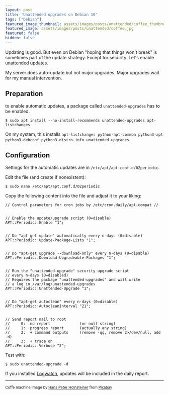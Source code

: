 ```yaml
---
layout: post
title: 'Unattended upgrades on Debian 10'
tags: ["Debian"]
featured_image_thumbnail: assets/images/posts/unattended/coffee_thumbnail.jpg
featured_image: assets/images/posts/unattended/coffee.jpg
featured: false
hidden: false
---
```


Updating is good. But even on Debian "hoping that things won't break" is sometimes part of the update strategy. Except for security. Let's enable unattended updates. 

<!--more-->

My server does auto-update but not major upgrades. Major upgrades wait for my manual intervention.

## Preparation

to enable automatic updates, a package called `unattended-upgrades` has to be enabled.

```
$ sudo apt install --no-install-recommends unattended-upgrades apt-listchanges
```

On my system, this installs `apt-listchanges python-apt-common python3-apt python3-debconf python3-distro-info unattended-upgrades`.

## Configuration

Settings for the automatic updates are in `/etc/apt/apt.conf.d/02periodic`.

Edit the file (and create if nonexistent):

```
$ sudo nano /etc/apt/apt.conf.d/02periodic
```

Copy the following content into the file and adjust it to your liking:

```
// Control parameters for cron jobs by /etc/cron.daily/apt-compat //


// Enable the update/upgrade script (0=disable)
APT::Periodic::Enable "1";


// Do "apt-get update" automatically every n-days (0=disable)
APT::Periodic::Update-Package-Lists "1";


// Do "apt-get upgrade --download-only" every n-days (0=disable)
APT::Periodic::Download-Upgradeable-Packages "1";


// Run the "unattended-upgrade" security upgrade script
// every n-days (0=disabled)
// Requires the package "unattended-upgrades" and will write
// a log in /var/log/unattended-upgrades
APT::Periodic::Unattended-Upgrade "1";


// Do "apt-get autoclean" every n-days (0=disable)
APT::Periodic::AutocleanInterval "21";


// Send report mail to root
//     0:  no report             (or null string)
//     1:  progress report       (actually any string)
//     2:  + command outputs     (remove -qq, remove 2>/dev/null, add -d)
//     3:  + trace on
APT::Periodic::Verbose "2";
```

Test with:

```
$ sudo unattended-upgrade -d
```

If you installed [Logwatch](/posts/2-Logwatch), updates will be included in the daily report.

---

<small>Coffe machine Image by <a href="https://pixabay.com/users/holnsteiner-5407239/?utm_source=link-attribution&amp;utm_medium=referral&amp;utm_campaign=image&amp;utm_content=2329366">Hans Peter Holnsteiner</a> from <a href="https://pixabay.com/?utm_source=link-attribution&amp;utm_medium=referral&amp;utm_campaign=image&amp;utm_content=2329366">Pixabay</a></small>
